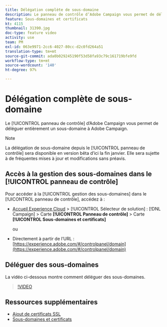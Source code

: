 ```yaml
---
title: Délégation complète de sous-domaine
description: Le panneau de contrôle d’Adobe Campaign vous permet de déléguer entièrement un sous-domaine à Adobe Campaign. Pour ce faire, suivez les étapes ci-après.
feature: Sous-domaines et certificats
kt: 4115
thumbnail: 31390.jpg
doc-type: feature video
activity: use
team: PM
exl-id: 063e9971-2cc6-4027-80cc-d2c0fd264a51
translation-type: tm+mt
source-git-commit: ada0b029245190f53d58fa93c79c161719bfe9fd
workflow-type: tm+mt
source-wordcount: '140'
ht-degree: 97%

---
```


# Délégation complète de sous-domaine

Le [!UICONTROL panneau de contrôle] d’Adobe Campaign vous permet de déléguer entièrement un sous-domaine à Adobe Campaign.

>[!NOTE]
>
>La délégation de sous-domaine depuis le [!UICONTROL panneau de contrôle] sera disponible en version bêta d’ici la fin janvier. Elle sera sujette à de fréquentes mises à jour et modifications sans préavis.

## Accès à la gestion des sous-domaines dans le [!UICONTROL panneau de contrôle]

Pour accéder à la [!UICONTROL gestion des sous-domaines] dans le [!UICONTROL panneau de contrôle], accédez à :

* [Accueil Experience Cloud](https://experience.adobe.com/#/home) > [!UICONTROL Sélecteur de solution] : [!DNL Campaign] > Carte **[!UICONTROL Panneau de contrôle]** > Carte **[!UICONTROL Sous-domaines et certificats]**

   ou
* Directement à partir de l’URL : [https://experience.adobe.com/#/controlpanel/domain](https://experience.adobe.com/#/controlpanel/domain)

## Déléguer des sous-domaines

La vidéo ci-dessous montre comment déléguer des sous-domaines.

>[!VIDEO](https://video.tv.adobe.com/v/31390?quality=12)

## Ressources supplémentaires

* [Ajout de certificats SSL](/help/control-panel-tutorials/subdomains-and-certificates/adding-ssl-certificates.md)
* [Sous-domaines et certificats](https://docs.adobe.com/content/help/fr-FR/control-panel/using/subdomains-and-certificates/renewing-subdomain-certificate.html)
